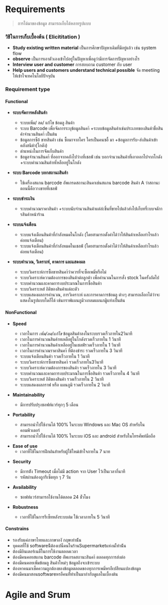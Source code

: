 
# Requirements 
> การได้มาของข้อมูล สามารถเก็บได้หลายรูปแบบ 


### วิธีในการเก็บเบื้องต้น  ( Elicititation )
- **Study existing written material**  เป็นการศึกษาปัญหาเดิมที่มีอยู่แล้ว เช่น system flow
- **observe** เป็นการเอาตัวเองเข้าไปอยู่ในปัญหาเพื่อดูว่ามีการจัดการปัญหาอย่างไร 
- **Interview user and customer**  การสอบถาม customer  กับ user 
- **Help users and customers understand technical possible** จัด meetiing ให้เข้าใจเทคโนโลยีปัจจุบัน 


### Requirement type 
#### Functional 
-   **ระบบจัดการคลังสินค้า**  
    + ระบบเพิ่ม/ ลด/ แก้ไข ข้อมลู สินค้า  
    + ระบบ Barcode เพื่อจัดการระบุข้อมูลสินคา้ +ระบบข้อมูลสินค้าเช่นประเภทของสินค้าชื่อสินค้าจํานวนสินคา้ เป็นต้น  
    + ข้อมูลการซือ้ ขายสินค้า เช่น ซื้อมาจากใคร ใครเป็นคนซอื้ มา +ข้อมูลการรับ-ส่งสินค้าเข้าคลังสนิค้า(โกดัง)  
    + ตําแหน่งในการจัดเก็บสินค้า  
    + ข้อมูลจํานวนสินคา้ ที่ออกจากคลังไปว่างที่เชลฟ์ เช่น บอกจํานวนสินค้าที่เอาออกไปจากโกดัง +ระบบคํานวณสินค้าทเี่หลืออยู่ในโกดัง

- **ระบบ Barcode บอกสถานะสินค้า**  
	- ใช้เครื่องสแกน barcode อัพเกรดสถานะสินคาเช่นสแกน barcode สินค้า A ว่าสถานะตอนนี้คือวางขายที่เชลฟ์

- **ระบบชําระเงิน**  
    + ระบบคํานวณราคาสินค้า +ระบบนับจํานวนสินค้าแต่ล่ะชิ้นที่ขายไปแล้วส่งไปเก็บทรี่ะบบจดัการสินค้าหน้าร้าน

+ **ระบบแจ้งเตือน**  
    + ระบบแจ้งเตือนสินค้าที่กําลังหมดในโกดัง (โดยสามารถตั้งค่าได้ว่าให้สินค้าเหลือเท่าไรแล้วค่อยแจ้งเตือน) 
    + ระบบแจ้งเตือนสินค้าที่กําลังหมดในเชลฟ์ (โดยสามารถตั้งค่าได้ว่าให้สินค้าเหลือเท่าไรแล้วค่อยแจ้งเตือน)

+ **ระบบคํานวณ, วิเคราะห์, คาดการ และแสดงผล**  
    - ระบบวิเคราะห์การซื้อขายสินคา้ว่าควรที่จะซื้อเพมิ่หรือไม่  
    + ระบบวิเคราะห์ความต้องการของสินค้าต่อลูกค้า เพื่อคํานวณในการสั่ง stock ในครั้งถัดไป  
    + ระบบคํานวณและคาดการงบประมาณในการซื้อสินค้า  
    + ระบบวิเคราะหส์ ถิติของสินค้าแต่ละตัว  
    + ระบบแสดงผลการคํานวณ, การวิเคราะห์ และการคาดการข้อมลู ต่างๆ สามารถเลือกได้ว่าจะแสดงในรูปแบบใดก็ได้ เช่นกราฟแผนภูมิวงกลมแผนภมูิแท่งเป็นต้น

#### NonFunctional 
- **Speed** 
	- เวลาในการ *เพิ่ม/ลด/แก้ไข* ข้อมูลสินค้าลงในระบบรวดเร็วภายใน2วินาที 
	- เวลาในการคํานวณสินค้าทเหลือยู่ในโกดังรวดเร็วภายใน 1 วินาที
	- เวลาในการคํานวณสินค้าเหลืออยู่ในเชลฟ์รวดเร็วภายใน 1 วินาที 
	- เวลาในการคํานวณราคาสินคา้ ที่ต้องชําระ รวดเร็วภายใน 3 วินาที 

    + ระบบแจ้งเตือนสินค้า รวดเร็วภายใน 1 วินาที 
    + ระบบวิเคราะห์การซื้อขายสินคา้ รวดเร็วภายใน3วินาที  
    + ระบบวิเคราะห์ความต้องการของสินค้า รวดเร็วภายใน 3 วินาที  
    + ระบบคํานวณและคาดการงบประมาณในการซื้อสินค้า รวดเร็วภายใน 4 วินาที 
    + ระบบวิเคราะหส์ ถิติของสินค้า รวดเร็วภายใน 2 วินาที  
    + ระบบแสดงผลกราฟ หรือ แผนภูมิ รวดเร็วภายใน 2 วินาที

- **Maintainability**  
    + มีการปรับปรุงซอฟท์แวร์ทุกๆ 5 เดือน

- **Portability**  
    + สามารถนําไปใช้งานได้ 100% ในระบบ Windows และ Mac OS สําหรับในคอมพิวเตอร์ 
    + สามารถนําไปใช้งานได้ 100% ในระบบ iOS และ android สําหรับในโทรศัพท์มือถือ

+ **Ease of use**
	 - เวลาที่ใช้ในการฝึกฝนสําหรับผู้ใช้ใหม่เข้าใจภายใน 7 นาท

- **Security**
	- มีการต้ัง Timeout เมื่อไม่มี action จาก User ไว้เป็นเวลากี่นาที
	- รหัสผ่านต้องถูกรีเซ็ตทุก ๆ 7 วัน 

- **Availability**
	+ ซอฟท์แวร์สามารถใช้งานได้ตลอด 24 ช่ัวโมง

- **Robustness**  
    + เวลาที่ใช้ในการรีเซ็ทหลังระบบล่ม ใช้เวลาภายใน 5 วินาที

#### Constrains 
+ รองรับแค่ภาษาไทยและภาษาองั กฤษเท่าน้ัน 
+ บุคคลที่ใช้ softwareน้ีต้องเปน็คนในร้านSupermarketแห่งนเ้ีท่าน้ัน 
+ ต้องมีอินเตอร์เนต็ในการใช้งานตลอดเวลา  
+ ต้องมีคนคอยสแกน barcode อัพเกรดสถานะสินคา้ ตลอดทุกการส่งต่อ  
+ ต้องมีคนคอยเพิ่มข้อมลู สินค้าใหม่ๆ ข้อมูลถึงจะเข้าระบบ 
+ ต้องหาคนมาเช็คความถูกต้องของข้อมูลตลอดของทุกการเพมิ่หรอืเปล่ียนแปลงข้อมูล 
+ ต้องมีคนมาสอนsoftwareหรอืคนท่ีทําเป็นมากํากับดูแลในเบื้องต้น




# Agile and Srum
